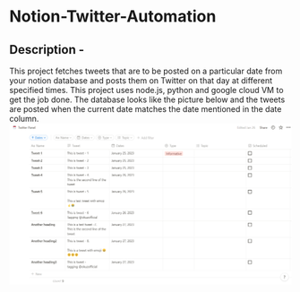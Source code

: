 # Notion-Twitter-Automation
 
## Description - 
This project fetches tweets that are to be posted on a particular date from your notion database and posts them on Twitter on that day at different specified times. This project uses node.js, python and google cloud VM to get the job done. The database looks like the picture below and the tweets are posted when the current date matches the date mentioned in the date column.
![](img.png)
